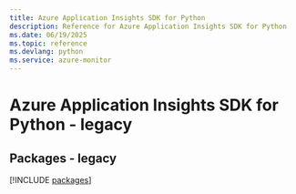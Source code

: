```yaml
---
title: Azure Application Insights SDK for Python
description: Reference for Azure Application Insights SDK for Python
ms.date: 06/19/2025
ms.topic: reference
ms.devlang: python
ms.service: azure-monitor
---
```

# Azure Application Insights SDK for Python - legacy
## Packages - legacy
[!INCLUDE [packages](application-insights-index.md)]